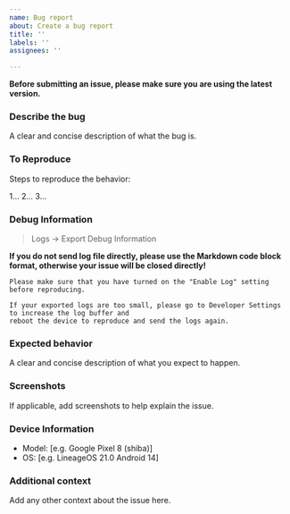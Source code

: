 ```yaml
---
name: Bug report
about: Create a bug report
title: ''
labels: ''
assignees: ''

---
```


**Before submitting an issue, please make sure you are using the latest version.**

### Describe the bug

A clear and concise description of what the bug is.

### To Reproduce

Steps to reproduce the behavior:

1... 2... 3...

### Debug Information

> Logs -> Export Debug Information

**If you do not send log file directly, please use the Markdown code block format, otherwise your issue will be closed directly!**

```
Please make sure that you have turned on the "Enable Log" setting before reproducing.

If your exported logs are too small, please go to Developer Settings to increase the log buffer and
reboot the device to reproduce and send the logs again.
```

### Expected behavior

A clear and concise description of what you expect to happen.

### Screenshots

If applicable, add screenshots to help explain the issue.

### Device Information

- Model: [e.g. Google Pixel 8 (shiba)]
- OS: [e.g. LineageOS 21.0 Android 14]

### Additional context

Add any other context about the issue here.
